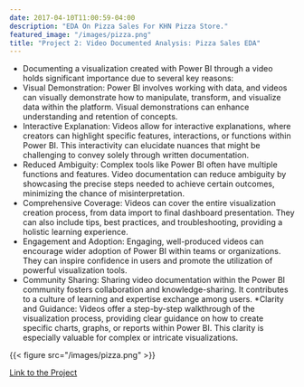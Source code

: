 ```yaml
---
date: 2017-04-10T11:00:59-04:00
description: "EDA On Pizza Sales For KHN Pizza Store."
featured_image: "/images/pizza.png"
title: "Project 2: Video Documented Analysis: Pizza Sales EDA"
---
```

* Documenting a visualization created with Power BI through a video holds significant importance due to several key reasons:
* Visual Demonstration: Power BI involves working with data, and videos can visually demonstrate how to manipulate, transform, and visualize data within the platform. Visual demonstrations can enhance understanding and retention of concepts.
* Interactive Explanation: Videos allow for interactive explanations, where creators can highlight specific features, interactions, or functions within Power BI. This interactivity can elucidate nuances that might be challenging to convey solely through written documentation.
* Reduced Ambiguity: Complex tools like Power BI often have multiple functions and features. Video documentation can reduce ambiguity by showcasing the precise steps needed to achieve certain outcomes, minimizing the chance of misinterpretation.
* Comprehensive Coverage: Videos can cover the entire visualization creation process, from data import to final dashboard presentation. They can also include tips, best practices, and troubleshooting, providing a holistic learning experience.
* Engagement and Adoption: Engaging, well-produced videos can encourage wider adoption of Power BI within teams or organizations. They can inspire confidence in users and promote the utilization of powerful visualization tools.
* Community Sharing: Sharing video documentation within the Power BI community fosters collaboration and knowledge-sharing. It contributes to a culture of learning and expertise exchange among users.
*Clarity and Guidance: Videos offer a step-by-step walkthrough of the visualization process, providing clear guidance on how to create specific charts, graphs, or reports within Power BI. This clarity is especially valuable for complex or intricate visualizations.

{{< figure src="/images/pizza.png" >}}

[Link to the Project](https://www.linkedin.com/posts/activity-7145670483718443009-GEhe?utm_source=share&utm_medium=member_desktop)
